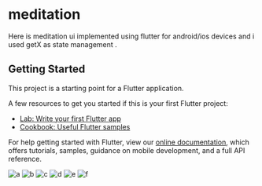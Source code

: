 # meditation

Here is meditation ui  implemented using  flutter for android/ios devices and i used getX as state management .




## Getting Started

This project is a starting point for a Flutter application.

A few resources to get you started if this is your first Flutter project:

- [Lab: Write your first Flutter app](https://flutter.dev/docs/get-started/codelab)
- [Cookbook: Useful Flutter samples](https://flutter.dev/docs/cookbook)

For help getting started with Flutter, view our
[online documentation](https://flutter.dev/docs), which offers tutorials,
samples, guidance on mobile development, and a full API reference.

![a](https://user-images.githubusercontent.com/32876834/143596138-de6a71e6-9fdf-4b7a-97fd-cd31672bfe2c.jpg)
![b](https://user-images.githubusercontent.com/32876834/143596155-4ca68786-9ef3-44c5-ad92-3edf5f360485.jpg)
![c](https://user-images.githubusercontent.com/32876834/143596168-ed7addc7-958c-4493-8866-eb409d5db8f9.jpg)
![d](https://user-images.githubusercontent.com/32876834/143596179-a59668e1-0a9f-4b0b-8a27-43277002ce92.jpg)
![e](https://user-images.githubusercontent.com/32876834/143596186-46804d4a-9d9c-449c-89c3-d890b0a5d7fd.jpg)
![f](https://user-images.githubusercontent.com/32876834/143596194-1ce5689d-63ce-44ab-b666-4a8b7eb66d69.jpg)
